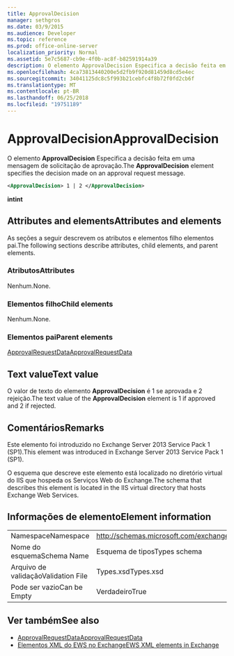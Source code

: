 ```yaml
---
title: ApprovalDecision
manager: sethgros
ms.date: 03/9/2015
ms.audience: Developer
ms.topic: reference
ms.prod: office-online-server
localization_priority: Normal
ms.assetid: 5e7c5687-cb9e-4f0b-ac8f-b82591914a39
description: O elemento ApprovalDecision Especifica a decisão feita em uma mensagem de solicitação de aprovação.
ms.openlocfilehash: 4ca73813440200e5d2fb9f920d81459d8cd5e4ec
ms.sourcegitcommit: 34041125dc8c5f993b21cebfc4f8b72f0fd2cb6f
ms.translationtype: MT
ms.contentlocale: pt-BR
ms.lasthandoff: 06/25/2018
ms.locfileid: "19751189"
---
```

# <a name="approvaldecision"></a><span data-ttu-id="7dc65-103">ApprovalDecision</span><span class="sxs-lookup"><span data-stu-id="7dc65-103">ApprovalDecision</span></span>

<span data-ttu-id="7dc65-104">O elemento **ApprovalDecision** Especifica a decisão feita em uma mensagem de solicitação de aprovação.</span><span class="sxs-lookup"><span data-stu-id="7dc65-104">The **ApprovalDecision** element specifies the decision made on an approval request message.</span></span> 
  
```XML
<ApprovalDecision> 1 | 2 </ApprovalDecision>
```

 <span data-ttu-id="7dc65-105">**int**</span><span class="sxs-lookup"><span data-stu-id="7dc65-105">**int**</span></span>
## <a name="attributes-and-elements"></a><span data-ttu-id="7dc65-106">Attributes and elements</span><span class="sxs-lookup"><span data-stu-id="7dc65-106">Attributes and elements</span></span>

<span data-ttu-id="7dc65-107">As seções a seguir descrevem os atributos e elementos filho elementos pai.</span><span class="sxs-lookup"><span data-stu-id="7dc65-107">The following sections describe attributes, child elements, and parent elements.</span></span>
  
### <a name="attributes"></a><span data-ttu-id="7dc65-108">Atributos</span><span class="sxs-lookup"><span data-stu-id="7dc65-108">Attributes</span></span>

<span data-ttu-id="7dc65-109">Nenhum.</span><span class="sxs-lookup"><span data-stu-id="7dc65-109">None.</span></span>
  
### <a name="child-elements"></a><span data-ttu-id="7dc65-110">Elementos filho</span><span class="sxs-lookup"><span data-stu-id="7dc65-110">Child elements</span></span>

<span data-ttu-id="7dc65-111">Nenhum.</span><span class="sxs-lookup"><span data-stu-id="7dc65-111">None.</span></span>
  
### <a name="parent-elements"></a><span data-ttu-id="7dc65-112">Elementos pai</span><span class="sxs-lookup"><span data-stu-id="7dc65-112">Parent elements</span></span>

[<span data-ttu-id="7dc65-113">ApprovalRequestData</span><span class="sxs-lookup"><span data-stu-id="7dc65-113">ApprovalRequestData</span></span>](approvalrequestdata.md)
  
## <a name="text-value"></a><span data-ttu-id="7dc65-114">Text value</span><span class="sxs-lookup"><span data-stu-id="7dc65-114">Text value</span></span>

<span data-ttu-id="7dc65-115">O valor de texto do elemento **ApprovalDecision** é 1 se aprovada e 2 rejeição.</span><span class="sxs-lookup"><span data-stu-id="7dc65-115">The text value of the **ApprovalDecision** element is 1 if approved and 2 if rejected.</span></span> 
  
## <a name="remarks"></a><span data-ttu-id="7dc65-116">Comentários</span><span class="sxs-lookup"><span data-stu-id="7dc65-116">Remarks</span></span>

<span data-ttu-id="7dc65-117">Este elemento foi introduzido no Exchange Server 2013 Service Pack 1 (SP1).</span><span class="sxs-lookup"><span data-stu-id="7dc65-117">This element was introduced in Exchange Server 2013 Service Pack 1 (SP1).</span></span>
  
<span data-ttu-id="7dc65-118">O esquema que descreve este elemento está localizado no diretório virtual do IIS que hospeda os Serviços Web do Exchange.</span><span class="sxs-lookup"><span data-stu-id="7dc65-118">The schema that describes this element is located in the IIS virtual directory that hosts Exchange Web Services.</span></span>
  
## <a name="element-information"></a><span data-ttu-id="7dc65-119">Informações de elemento</span><span class="sxs-lookup"><span data-stu-id="7dc65-119">Element information</span></span>

|||
|:-----|:-----|
|<span data-ttu-id="7dc65-120">Namespace</span><span class="sxs-lookup"><span data-stu-id="7dc65-120">Namespace</span></span>  <br/> |http://schemas.microsoft.com/exchange/services/2006/types  <br/> |
|<span data-ttu-id="7dc65-121">Nome do esquema</span><span class="sxs-lookup"><span data-stu-id="7dc65-121">Schema Name</span></span>  <br/> |<span data-ttu-id="7dc65-122">Esquema de tipos</span><span class="sxs-lookup"><span data-stu-id="7dc65-122">Types schema</span></span>  <br/> |
|<span data-ttu-id="7dc65-123">Arquivo de validação</span><span class="sxs-lookup"><span data-stu-id="7dc65-123">Validation File</span></span>  <br/> |<span data-ttu-id="7dc65-124">Types.xsd</span><span class="sxs-lookup"><span data-stu-id="7dc65-124">Types.xsd</span></span>  <br/> |
|<span data-ttu-id="7dc65-125">Pode ser vazio</span><span class="sxs-lookup"><span data-stu-id="7dc65-125">Can be Empty</span></span>  <br/> |<span data-ttu-id="7dc65-126">Verdadeiro</span><span class="sxs-lookup"><span data-stu-id="7dc65-126">True</span></span>  <br/> |
   
## <a name="see-also"></a><span data-ttu-id="7dc65-127">Ver também</span><span class="sxs-lookup"><span data-stu-id="7dc65-127">See also</span></span>

- [<span data-ttu-id="7dc65-128">ApprovalRequestData</span><span class="sxs-lookup"><span data-stu-id="7dc65-128">ApprovalRequestData</span></span>](approvalrequestdata.md)
- [<span data-ttu-id="7dc65-129">Elementos XML do EWS no Exchange</span><span class="sxs-lookup"><span data-stu-id="7dc65-129">EWS XML elements in Exchange</span></span>](ews-xml-elements-in-exchange.md)

